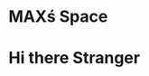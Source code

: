 <html>
<head>
  <h1>MAXś Space</h1>
  <script src="https://cdn.onesignal.com/sdks/OneSignalSDK.js" defer></script>
<script>
  window.OneSignal = window.OneSignal || [];
  OneSignal.push(function() {
    OneSignal.init({
      appId: "272bca94-6f1c-4e4f-ad00-87029b42decd",
    });
  });
</script>
</head>
 
<body>

<h1>Hi there Stranger</h1>
  
 
</body>
</html>
